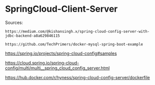 # SpringCloud-Client-Server

Sources:


```
https://medium.com/@kishansingh.x/spring-cloud-config-server-with-jdbc-backend-a8a629846115
```

```
https://github.com/TechPrimers/docker-mysql-spring-boot-example
```


https://spring.io/projects/spring-cloud-config#samples

https://cloud.spring.io/spring-cloud-config/multi/multi__spring_cloud_config_server.html

https://hub.docker.com/r/hyness/spring-cloud-config-server/dockerfile
